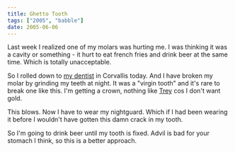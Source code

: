 ```yaml
---
title: Ghetto Tooth
tags: ["2005", "babble"]
date: 2005-06-06
---
```

Last week I realized one of my molars was hurting me.  I was thinking it was a cavity or something - it hurt to eat french fries and drink beer at the same time.  Which is totally unacceptable.

So I rolled down to <a href="http://www.timberhilldental.com">my dentist</a> in Corvallis today.  And I have broken my molar by grinding my teeth at night.  It was a "virgin tooth" and it's rare to break one like this.   I'm getting a crown, nothing like <a href="http://bigfaceworm.blogspot.com/2005/06/bling-bling-baby.html">Trey</a> cos I don't want gold.

This blows.  Now I have to wear my nightguard.  Which if I had been wearing it before I wouldn't have gotten this damn crack in my tooth.

So I'm going to drink beer until my tooth is fixed.  Advil is bad for your stomach I think, so this is a better approach.
